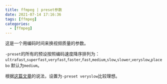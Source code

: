```yaml
---
title: ffmpeg | preset参数
date: 2021-07-14 17:16:36
tags: [ffmpeg]
categories: 
  - [ffmpeg]
---
```


这是一个用编码时间来换视频质量的参数。

<!-- more -->

`-preset`的所有的预设按照编码速度降序排列为：
`ultrafast`,`superfast`,`veryfast`,`faster`,`fast`,`medium`,`slow`,`slower`,`veryslow`,`placebo`
默认为`medium`。

根据[这篇文章](https://blog.csdn.net/vblittleboy/article/details/8982857)的说法，设置为`-preset veryslow`比较理想。
